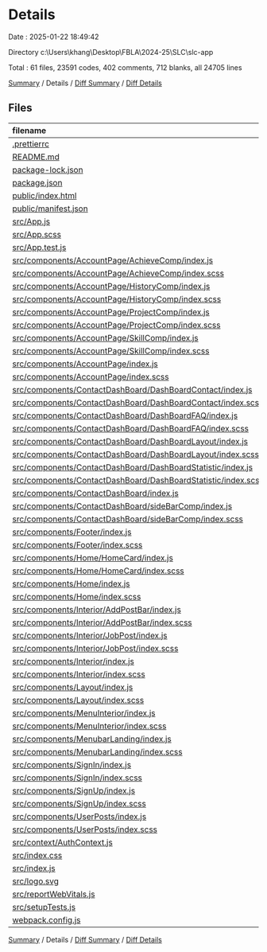 # Details

Date : 2025-01-22 18:49:42

Directory c:\\Users\\khang\\Desktop\\FBLA\\2024-25\\SLC\\slc-app

Total : 61 files,  23591 codes, 402 comments, 712 blanks, all 24705 lines

[Summary](results.md) / Details / [Diff Summary](diff.md) / [Diff Details](diff-details.md)

## Files
| filename | language | code | comment | blank | total |
| :--- | :--- | ---: | ---: | ---: | ---: |
| [.prettierrc](/.prettierrc) | JSON | 6 | 0 | 0 | 6 |
| [README.md](/README.md) | Markdown | 10 | 0 | 8 | 18 |
| [package-lock.json](/package-lock.json) | JSON | 19,060 | 0 | 1 | 19,061 |
| [package.json](/package.json) | JSON | 73 | 0 | 1 | 74 |
| [public/index.html](/public/index.html) | HTML | 21 | 0 | 1 | 22 |
| [public/manifest.json](/public/manifest.json) | JSON | 25 | 0 | 1 | 26 |
| [src/App.js](/src/App.js) | JavaScript | 34 | 14 | 5 | 53 |
| [src/App.scss](/src/App.scss) | SCSS | 27 | 0 | 6 | 33 |
| [src/App.test.js](/src/App.test.js) | JavaScript | 7 | 0 | 2 | 9 |
| [src/components/AccountPage/AchieveComp/index.js](/src/components/AccountPage/AchieveComp/index.js) | JavaScript | 86 | 0 | 5 | 91 |
| [src/components/AccountPage/AchieveComp/index.scss](/src/components/AccountPage/AchieveComp/index.scss) | SCSS | 24 | 0 | 6 | 30 |
| [src/components/AccountPage/HistoryComp/index.js](/src/components/AccountPage/HistoryComp/index.js) | JavaScript | 114 | 0 | 9 | 123 |
| [src/components/AccountPage/HistoryComp/index.scss](/src/components/AccountPage/HistoryComp/index.scss) | SCSS | 23 | 1 | 7 | 31 |
| [src/components/AccountPage/ProjectComp/index.js](/src/components/AccountPage/ProjectComp/index.js) | JavaScript | 90 | 0 | 7 | 97 |
| [src/components/AccountPage/ProjectComp/index.scss](/src/components/AccountPage/ProjectComp/index.scss) | SCSS | 24 | 0 | 7 | 31 |
| [src/components/AccountPage/SkillComp/index.js](/src/components/AccountPage/SkillComp/index.js) | JavaScript | 91 | 2 | 9 | 102 |
| [src/components/AccountPage/SkillComp/index.scss](/src/components/AccountPage/SkillComp/index.scss) | SCSS | 24 | 0 | 6 | 30 |
| [src/components/AccountPage/index.js](/src/components/AccountPage/index.js) | JavaScript | 331 | 0 | 19 | 350 |
| [src/components/AccountPage/index.scss](/src/components/AccountPage/index.scss) | SCSS | 260 | 0 | 48 | 308 |
| [src/components/ContactDashBoard/DashBoardContact/index.js](/src/components/ContactDashBoard/DashBoardContact/index.js) | JavaScript | 74 | 0 | 2 | 76 |
| [src/components/ContactDashBoard/DashBoardContact/index.scss](/src/components/ContactDashBoard/DashBoardContact/index.scss) | SCSS | 121 | 0 | 24 | 145 |
| [src/components/ContactDashBoard/DashBoardFAQ/index.js](/src/components/ContactDashBoard/DashBoardFAQ/index.js) | JavaScript | 51 | 0 | 4 | 55 |
| [src/components/ContactDashBoard/DashBoardFAQ/index.scss](/src/components/ContactDashBoard/DashBoardFAQ/index.scss) | SCSS | 64 | 0 | 14 | 78 |
| [src/components/ContactDashBoard/DashBoardLayout/index.js](/src/components/ContactDashBoard/DashBoardLayout/index.js) | JavaScript | 22 | 7 | 4 | 33 |
| [src/components/ContactDashBoard/DashBoardLayout/index.scss](/src/components/ContactDashBoard/DashBoardLayout/index.scss) | SCSS | 17 | 3 | 3 | 23 |
| [src/components/ContactDashBoard/DashBoardStatistic/index.js](/src/components/ContactDashBoard/DashBoardStatistic/index.js) | JavaScript | 62 | 5 | 6 | 73 |
| [src/components/ContactDashBoard/DashBoardStatistic/index.scss](/src/components/ContactDashBoard/DashBoardStatistic/index.scss) | SCSS | 221 | 23 | 40 | 284 |
| [src/components/ContactDashBoard/index.js](/src/components/ContactDashBoard/index.js) | JavaScript | 22 | 7 | 4 | 33 |
| [src/components/ContactDashBoard/sideBarComp/index.js](/src/components/ContactDashBoard/sideBarComp/index.js) | JavaScript | 31 | 7 | 5 | 43 |
| [src/components/ContactDashBoard/sideBarComp/index.scss](/src/components/ContactDashBoard/sideBarComp/index.scss) | SCSS | 66 | 10 | 10 | 86 |
| [src/components/Footer/index.js](/src/components/Footer/index.js) | JavaScript | 34 | 7 | 5 | 46 |
| [src/components/Footer/index.scss](/src/components/Footer/index.scss) | SCSS | 68 | 14 | 14 | 96 |
| [src/components/Home/HomeCard/index.js](/src/components/Home/HomeCard/index.js) | JavaScript | 135 | 31 | 11 | 177 |
| [src/components/Home/HomeCard/index.scss](/src/components/Home/HomeCard/index.scss) | SCSS | 366 | 44 | 72 | 482 |
| [src/components/Home/index.js](/src/components/Home/index.js) | JavaScript | 42 | 6 | 8 | 56 |
| [src/components/Home/index.scss](/src/components/Home/index.scss) | SCSS | 221 | 24 | 41 | 286 |
| [src/components/Interior/AddPostBar/index.js](/src/components/Interior/AddPostBar/index.js) | JavaScript | 173 | 20 | 38 | 231 |
| [src/components/Interior/AddPostBar/index.scss](/src/components/Interior/AddPostBar/index.scss) | SCSS | 56 | 15 | 12 | 83 |
| [src/components/Interior/JobPost/index.js](/src/components/Interior/JobPost/index.js) | JavaScript | 39 | 7 | 5 | 51 |
| [src/components/Interior/JobPost/index.scss](/src/components/Interior/JobPost/index.scss) | SCSS | 68 | 13 | 13 | 94 |
| [src/components/Interior/index.js](/src/components/Interior/index.js) | JavaScript | 236 | 25 | 34 | 295 |
| [src/components/Interior/index.scss](/src/components/Interior/index.scss) | SCSS | 117 | 10 | 24 | 151 |
| [src/components/Layout/index.js](/src/components/Layout/index.js) | JavaScript | 19 | 6 | 5 | 30 |
| [src/components/Layout/index.scss](/src/components/Layout/index.scss) | SCSS | 9 | 2 | 2 | 13 |
| [src/components/MenuInterior/index.js](/src/components/MenuInterior/index.js) | JavaScript | 47 | 7 | 6 | 60 |
| [src/components/MenuInterior/index.scss](/src/components/MenuInterior/index.scss) | SCSS | 13 | 3 | 4 | 20 |
| [src/components/MenubarLanding/index.js](/src/components/MenubarLanding/index.js) | JavaScript | 45 | 1 | 5 | 51 |
| [src/components/MenubarLanding/index.scss](/src/components/MenubarLanding/index.scss) | SCSS | 23 | 4 | 10 | 37 |
| [src/components/SignIn/index.js](/src/components/SignIn/index.js) | JavaScript | 81 | 3 | 14 | 98 |
| [src/components/SignIn/index.scss](/src/components/SignIn/index.scss) | SCSS | 87 | 11 | 20 | 118 |
| [src/components/SignUp/index.js](/src/components/SignUp/index.js) | JavaScript | 206 | 28 | 20 | 254 |
| [src/components/SignUp/index.scss](/src/components/SignUp/index.scss) | SCSS | 108 | 15 | 24 | 147 |
| [src/components/UserPosts/index.js](/src/components/UserPosts/index.js) | JavaScript | 119 | 8 | 22 | 149 |
| [src/components/UserPosts/index.scss](/src/components/UserPosts/index.scss) | SCSS | 42 | 0 | 4 | 46 |
| [src/context/AuthContext.js](/src/context/AuthContext.js) | JavaScript | 94 | 3 | 24 | 121 |
| [src/index.css](/src/index.css) | CSS | 17 | 0 | 3 | 20 |
| [src/index.js](/src/index.js) | JavaScript | 19 | 12 | 3 | 34 |
| [src/logo.svg](/src/logo.svg) | XML | 1 | 0 | 0 | 1 |
| [src/reportWebVitals.js](/src/reportWebVitals.js) | JavaScript | 12 | 0 | 2 | 14 |
| [src/setupTests.js](/src/setupTests.js) | JavaScript | 1 | 4 | 1 | 6 |
| [webpack.config.js](/webpack.config.js) | JavaScript | 12 | 0 | 2 | 14 |

[Summary](results.md) / Details / [Diff Summary](diff.md) / [Diff Details](diff-details.md)